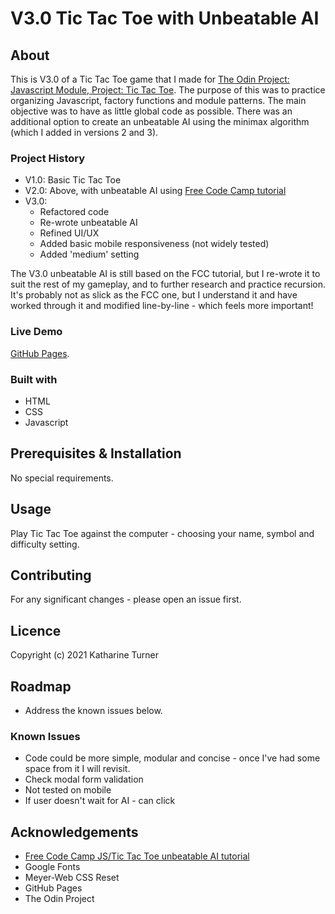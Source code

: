 # V3.0 Tic Tac Toe with Unbeatable AI

## About

This is V3.0 of a Tic Tac Toe game that I made for [The Odin Project: Javascript Module, Project: Tic Tac Toe](https://www.theodinproject.com/paths/full-stack-javascript/courses/javascript/lessons/tic-tac-toe). The purpose of this was to practice organizing Javascript, factory functions and module patterns. The main objective was to have as little global code as possible. There was an additional option to create an unbeatable AI using the minimax algorithm (which I added in versions 2 and 3).

### Project History

* V1.0: Basic Tic Tac Toe
* V2.0: Above, with unbeatable AI using [Free Code Camp tutorial](https://www.youtube.com/watch?v=P2TcQ3h0ipQ&ab_channel=freeCodeCamp.org)
* V3.0:
    * Refactored code
    * Re-wrote unbeatable AI
    * Refined UI/UX
    * Added basic mobile responsiveness (not widely tested)
    * Added 'medium' setting

The V3.0 unbeatable AI is still based on the FCC tutorial, but I re-wrote it to suit the rest of my gameplay, and to further research and practice recursion. It's probably not as slick as the FCC one, but I understand it and have worked through it and modified line-by-line - which feels more important!

### Live Demo

[GitHub Pages](https://kath-ldn.github.io/tic-tac-toe/).

### Built with

* HTML
* CSS
* Javascript

## Prerequisites & Installation

No special requirements.

## Usage

Play Tic Tac Toe against the computer - choosing your name, symbol and difficulty setting.

## Contributing

For any significant changes - please open an issue first.

## Licence

Copyright (c) 2021 Katharine Turner

## Roadmap

* Address the known issues below.

### Known Issues

* Code could be more simple, modular and concise - once I've had some space from it I will revisit.
* Check modal form validation
* Not tested on mobile
* If user doesn't wait for AI - can click

## Acknowledgements

* [Free Code Camp JS/Tic Tac Toe unbeatable AI tutorial](https://www.youtube.com/watch?v=P2TcQ3h0ipQ&ab_channel=freeCodeCamp.org)
* Google Fonts
* Meyer-Web CSS Reset
* GitHub Pages
* The Odin Project